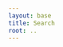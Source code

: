 ```yaml
---
layout: base
title: Search
root: ..
---
```

<ul id="search-results"></ul>

<ul id="search-results" class="side-nav"></ul>

<script>
  window.store = {
    {% assign collections = '' | split: ',' %}
    {%- for collection in site.collections -%}
      {%- unless collection.docs.size == 0 -%}{%- assign collections = collections | push: collection -%}{%- endunless -%}
    {%- endfor -%}
    {%- assign num_of_collections = collections | size -%}
    {%- for collection in collections -%}
      {%- assign collection_counter = forloop.index -%}
      {%- assign collection_size = collection.docs.size -%}
      {%- for page in collection.docs -%}
    "{{ page.url | slugify }}": {
    "title": "{{ page.title | xml_escape }}",
    "url": "{{ page.url | xml_escape | absolute_url }}",
    "content": {{ page.content | strip_html | strip_newlines | jsonify }},
    "excerpt": {{ page.content | strip_html | truncatewords: 50 | jsonify }}
    }{% unless collection_counter == num_of_collections and forloop.index == collection_size %},
    {% endunless %}
      {%- endfor -%}
    {% endfor %}
  };
</script>


<script src="{{page.root }}/assets/js/lunr.min.js"></script>

<script src="{{ page.root }}/assets/js/jquery.min.js"></script>
<script src="{{ page.root }}/assets/js/search.js"></script>

